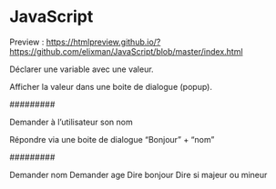 # JavaScript

Preview : https://htmlpreview.github.io/?https://github.com/elixman/JavaScript/blob/master/index.html

Déclarer une variable avec une valeur.

Afficher la valeur dans une boite de dialogue (popup).

#########

Demander à l’utilisateur son nom

Répondre via une boite de dialogue “Bonjour” + “nom”

#########

Demander nom
Demander age
Dire bonjour
Dire si majeur ou mineur
